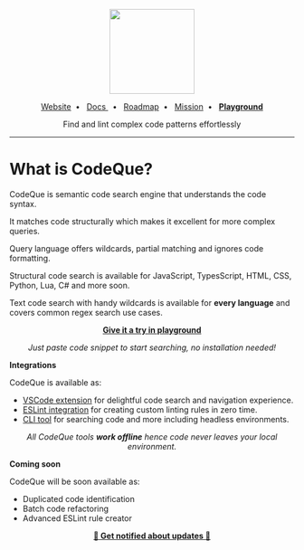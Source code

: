 <!-- HERO START -->

<p align="center">
  <a href="https://codeque.co" title="Learn more about CodeQue" target="_blank">
    <img src="https://github.com/codeque-co/codeque/blob/master/packages/vscode/media/logoShort.png?raw=true" width="150px" />
  </a>
  <br/>
  </p>
<p align="center">
  <a href="https://codeque.co">Website</a>&nbsp;&nbsp;•&nbsp;&nbsp;  
  <a href="https://codeque.co/docs">Docs </a>&nbsp;&nbsp;•&nbsp;&nbsp; 
  <a href="https://codeque.co/roadmap">Roadmap</a>&nbsp;&nbsp;•&nbsp;&nbsp; 
  <a href="https://codeque.co/mission">Mission</a>&nbsp;&nbsp;•&nbsp;&nbsp; 
  <a href="https://codeque.co/playground"><b>Playground</b></a>
</p>

<p align="center">Find and lint complex code patterns effortlessly</p>

---

# What is CodeQue?

CodeQue is semantic code search engine that understands the code syntax.

It matches code structurally which makes it excellent for more complex queries.

Query language offers wildcards, partial matching and ignores code formatting.

Structural code search is available for JavaScript, TypesScript, HTML, CSS, Python, Lua, C# and more soon.

Text code search with handy wildcards is available for **every language** and covers common regex search use cases.

<p align="center"><a href="https://codeque.co/playground"><b>Give it a try in 
 playground</b></a></p>

<p align="center"><i>Just paste code snippet to start searching, no installation needed!</i></p>

**Integrations**

CodeQue is available as:

- [VSCode extension](https://marketplace.visualstudio.com/items?itemName=CodeQue.codeque) for delightful code search and navigation experience.
- [ESLint integration](https://www.npmjs.com/package/@codeque/eslint-plugin) for creating custom linting rules in zero time.
- [CLI tool](https://www.npmjs.com/package/@codeque/cli) for searching code and more including headless environments.

<p align="center"><i>All CodeQue tools <b>work offline</b> hence code never leaves your local environment.</i></p>

**Coming soon**

CodeQue will be soon available as:

- Duplicated code identification
- Batch code refactoring
- Advanced ESLint rule creator

<p align="center"><a href="https://jayu.dev/newsletter"><b>🔔 Get notified about updates 🔔 </b></a></p>

</br>

<!-- HERO END -->
